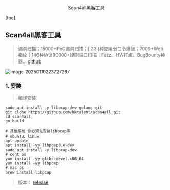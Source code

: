 <center>Scan4all黑客工具</center>







[toc]









## Scan4all黑客工具

> 漏洞扫描；15000+PoC漏洞扫描；[ 23 ]种应用弱口令爆破；7000+Web指纹；146种协议90000+规则端口扫描；Fuzz、HW打点、BugBounty神器... [github](https://github.com/GhostTroops/scan4all)



![image-20250119223727287](C:\Users\vgoer\AppData\Roaming\Typora\typora-user-images\image-20250119223727287.png)



### 1. 安装

> 编译安装

```shell
sudo apt install -y libpcap-dev golang git
git clone https://github.com/hktalent/scan4all.git
cd scan4all
go build

# 其他系统 你必须先安装libpcap库
# ubuntu、linux
apt update
apt install -yy libpcap0.8-dev
sudo apt install -y libpcap-dev
# cent os
yum install -yy glibc-devel.x86_64
yum install -yy libpcap
# mac os
brew install libpcap
```

> 版本： [release](https://github.com/GhostTroops/scan4all/releases)